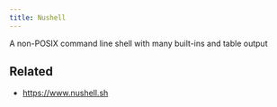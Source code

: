 ```yaml
---
title: Nushell
---
```


A non-POSIX command line shell with many built-ins and table output

## Related

* https://www.nushell.sh
